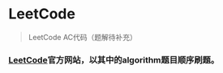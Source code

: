 # LeetCode
> LeetCode AC代码（题解待补充）
### [LeetCode](https://leetcode.com/problemset/algorithms/)官方网站，以其中的algorithm题目顺序刷题。
